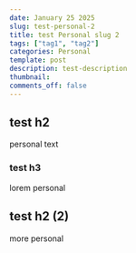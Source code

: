 ```yaml
---
date: January 25 2025
slug: test-personal-2
title: test Personal slug 2
tags: ["tag1", "tag2"]
categories: Personal
template: post
description: test-description
thumbnail: 
comments_off: false
---
```


## test h2
personal text 

### test h3 
lorem personal 

## test h2 (2)
more personal

